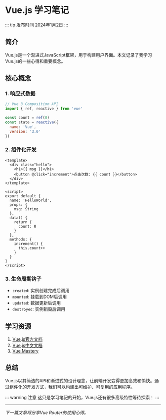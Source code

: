 # Vue.js 学习笔记

::: tip 发布时间
2024年1月2日
:::

## 简介

Vue.js是一个渐进式JavaScript框架，用于构建用户界面。本文记录了我学习Vue.js的一些心得和重要概念。

## 核心概念

### 1. 响应式数据

```javascript
// Vue 3 Composition API
import { ref, reactive } from 'vue'

const count = ref(0)
const state = reactive({
  name: 'Vue',
  version: '3.0'
})
```

### 2. 组件化开发

```vue
<template>
  <div class="hello">
    <h1>{{ msg }}</h1>
    <button @click="increment">点击次数: {{ count }}</button>
  </div>
</template>

<script>
export default {
  name: 'HelloWorld',
  props: {
    msg: String
  },
  data() {
    return {
      count: 0
    }
  },
  methods: {
    increment() {
      this.count++
    }
  }
}
</script>
```

### 3. 生命周期钩子

- `created`: 实例创建完成后调用
- `mounted`: 挂载到DOM后调用
- `updated`: 数据更新后调用
- `destroyed`: 实例销毁后调用

## 学习资源

1. [Vue.js官方文档](https://vuejs.org/)
2. [Vue.js中文文档](https://cn.vuejs.org/)
3. [Vue Mastery](https://www.vuemastery.com/)

## 总结

Vue.js以其简洁的API和渐进式的设计理念，让前端开发变得更加高效和愉快。通过组件化的开发方式，我们可以构建出可维护、可复用的应用程序。

::: warning 注意
这只是学习笔记的开始，Vue.js还有很多高级特性等待探索！
:::

---

*下一篇文章将分享Vue Router的使用心得。*